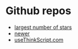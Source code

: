 # Github repos
* [largest number of stars](https://github.com/hwrdprkns/ThinkOrSwim)
* [newer](https://github.com/2187Nick/thinkscript)
* [useThinkScript.com](https://usethinkscript.com/resources/categories/code-reference.2/)

